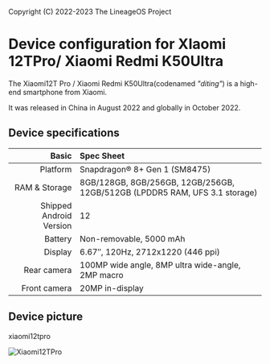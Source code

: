 Copyright (C) 2022-2023 The LineageOS Project

Device configuration for XIaomi 12TPro/ Xiaomi Redmi K50Ultra
=========================================

The Xiaomi12T Pro / Xiaomi Redmi K50Ultra(codenamed _"diting"_) is a high-end smartphone from Xiaomi.

It was released in China in August 2022 and globally in October 2022.

## Device specifications

Basic   | Spec Sheet
-------:|:-------------------------
Platform | Snapdragon® 8+ Gen 1 (SM8475)
RAM & Storage | 8GB/128GB, 8GB/256GB, 12GB/256GB, 12GB/512GB (LPDDR5 RAM, UFS 3.1 storage)
Shipped Android Version | 12
Battery | Non-removable, 5000 mAh
Display | 6.67″, 120Hz, 2712x1220 (446 ppi)
Rear camera | 100MP wide angle, 8MP ultra wide-angle, 2MP macro
Front camera | 20MP in-display

## Device picture
xiaomi12tpro

![Xiaomi12TPro](https://i02.appmifile.com/838_operator_sg/18/11/2022/d7ab9e5389d7c7cf3d887ff5c388cba4.png?f=webp")
